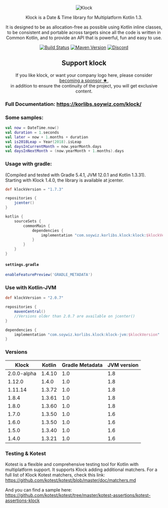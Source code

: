 <p align="center">
    <img alt="Klock" src="/assets/klock_256.png" />
</p>

<p align="center">
    Klock is a Date & Time library for Multiplatform Kotlin 1.3.
</p>

<p align="center">
    It is designed to be as allocation-free as possible using Kotlin inline classes,
    to be consistent and portable across targets since all the code is written in Common Kotlin,
    and to provide an API that is powerful, fun and easy to use.
</p>

<!-- BADGES -->
<p align="center">
	<a href="https://github.com/korlibs/klock/actions"><img alt="Build Status" src="https://github.com/korlibs/klock/workflows/CI/badge.svg" /></a>
	<a href="https://bintray.com/korlibs/korlibs/klock"><img alt="Maven Version" src="https://img.shields.io/bintray/v/korlibs/korlibs/klock.svg?style=flat&label=maven" /></a>
	<a href="https://discord.korge.org/"><img alt="Discord" src="https://img.shields.io/discord/728582275884908604?logo=discord" /></a>
</p>
<!-- /BADGES -->

<!-- SUPPORT -->

<h2 align="center">Support klock</h2>

<p align="center">
If you like klock, or want your company logo here, please consider <a href="https://github.com/sponsors/soywiz">becoming a sponsor ★</a>,<br />
in addition to ensure the continuity of the project, you will get exclusive content.
</p>

<!-- /SUPPORT -->

### Full Documentation: <https://korlibs.soywiz.com/klock/>

### Some samples:

```kotlin
val now = DateTime.now()
val duration = 1.seconds
val later = now + 1.months + duration
val is2018Leap = Year(2018).isLeap
val daysInCurrentMonth = now.yearMonth.days
val daysInNextMonth = (now.yearMonth + 1.months).days
```

### Usage with gradle:

(Compiled and tested with Gradle 5.4.1, JVM 12.0.1 and Kotlin 1.3.31).
Starting with Klock 1.4.0, the library is available at jcenter.

```groovy
def klockVersion = "1.7.3"

repositories {
    jcenter()
}

kotlin {
    sourceSets {
        commonMain {
            dependencies {
                implementation "com.soywiz.korlibs.klock:klock:$klockVersion" // Common 
            }
        }
    }
}
```

#### `settings.gradle`

```groovy
enableFeaturePreview('GRADLE_METADATA')
```

### Use with Kotlin-JVM

```groovy
def klockVersion = "2.0.7"

repositories {
    mavenCentral()
    //Versions older than 2.0.7 are available on jcenter()
}

dependencies {
    implementation "com.soywiz.korlibs.klock:klock-jvm:$klockVersion"
}
```

### Versions

| Klock       | Kotlin | Gradle Metadata  | JVM version |
|-------------|--------|------------------|-------------|
| 2.0.0-alpha | 1.4.10 | 1.0              | 1.8         |
| 1.12.0      | 1.4.0  | 1.0              | 1.8         |
| 1.11.14       | 1.3.72 | 1.0              | 1.8         |
| 1.8.4       | 1.3.61 | 1.0              | 1.8         |
| 1.8.0       | 1.3.60 | 1.0              | 1.8         |
| 1.7.0       | 1.3.50 | 1.0              | 1.6         |
| 1.6.0       | 1.3.50 | 1.0              | 1.6         |
| 1.5.0       | 1.3.40 | 1.0              | 1.6         |
| 1.4.0       | 1.3.21 | 1.0              | 1.6         |

### Testing & Kotest

Kotest is a flexible and comprehensive testing tool for Kotlin with multiplatform support.
It supports Klock adding additional matchers. For a full list of Klock Kotest matchers, check this link:
<https://github.com/kotest/kotest/blob/master/doc/matchers.md>

And you can find a sample here: <https://github.com/kotest/kotest/tree/master/kotest-assertions/kotest-assertions-klock>
